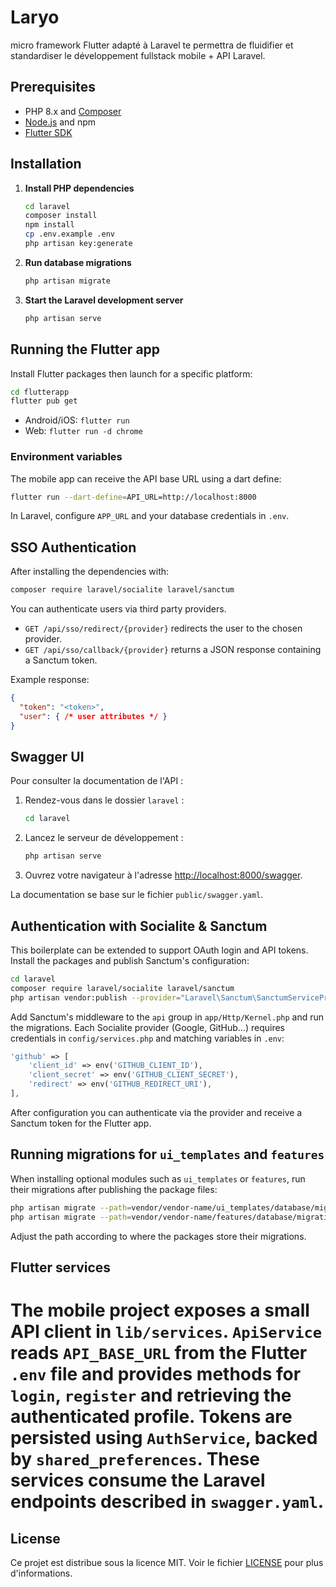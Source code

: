 # Laryo
micro framework Flutter adapté à Laravel te permettra de fluidifier et standardiser le développement fullstack mobile + API Laravel.

## Prerequisites

- PHP 8.x and [Composer](https://getcomposer.org/)
- [Node.js](https://nodejs.org/) and npm
- [Flutter SDK](https://flutter.dev/docs/get-started/install)

## Installation

1. **Install PHP dependencies**

   ```bash
   cd laravel
   composer install
   npm install
   cp .env.example .env
   php artisan key:generate
   ```

2. **Run database migrations**

   ```bash
   php artisan migrate
   ```

3. **Start the Laravel development server**

   ```bash
   php artisan serve
   ```

## Running the Flutter app

Install Flutter packages then launch for a specific platform:

```bash
cd flutterapp
flutter pub get
```

- Android/iOS: `flutter run`
- Web: `flutter run -d chrome`

### Environment variables

The mobile app can receive the API base URL using a dart define:

```bash
flutter run --dart-define=API_URL=http://localhost:8000
```

In Laravel, configure `APP_URL` and your database credentials in `.env`.

## SSO Authentication

After installing the dependencies with:

```bash
composer require laravel/socialite laravel/sanctum
```

You can authenticate users via third party providers.

- `GET /api/sso/redirect/{provider}` redirects the user to the chosen provider.
- `GET /api/sso/callback/{provider}` returns a JSON response containing a Sanctum token.

Example response:

```json
{
  "token": "<token>",
  "user": { /* user attributes */ }
}
```

## Swagger UI

Pour consulter la documentation de l'API :

1. Rendez-vous dans le dossier `laravel` :

   ```bash
   cd laravel
   ```

2. Lancez le serveur de développement :

   ```bash
   php artisan serve
   ```

3. Ouvrez votre navigateur à l'adresse [http://localhost:8000/swagger](http://localhost:8000/swagger).

La documentation se base sur le fichier `public/swagger.yaml`.
## Authentication with Socialite & Sanctum

This boilerplate can be extended to support OAuth login and API tokens. Install
the packages and publish Sanctum's configuration:

```bash
cd laravel
composer require laravel/socialite laravel/sanctum
php artisan vendor:publish --provider="Laravel\Sanctum\SanctumServiceProvider"
```

Add Sanctum's middleware to the `api` group in `app/Http/Kernel.php` and run the
migrations. Each Socialite provider (Google, GitHub…) requires credentials in
`config/services.php` and matching variables in `.env`:

```php
'github' => [
    'client_id' => env('GITHUB_CLIENT_ID'),
    'client_secret' => env('GITHUB_CLIENT_SECRET'),
    'redirect' => env('GITHUB_REDIRECT_URI'),
],
```

After configuration you can authenticate via the provider and receive a Sanctum
token for the Flutter app.

## Running migrations for `ui_templates` and `features`

When installing optional modules such as `ui_templates` or `features`, run their
migrations after publishing the package files:

```bash
php artisan migrate --path=vendor/vendor-name/ui_templates/database/migrations
php artisan migrate --path=vendor/vendor-name/features/database/migrations
```

Adjust the path according to where the packages store their migrations.

## Flutter services

The mobile project exposes a small API client in `lib/services`. `ApiService`
reads `API_BASE_URL` from the Flutter `.env` file and provides methods for
`login`, `register` and retrieving the authenticated profile. Tokens are
persisted using `AuthService`, backed by `shared_preferences`. These services
consume the Laravel endpoints described in `swagger.yaml`.
=======
## License

Ce projet est distribue sous la licence MIT. Voir le fichier [LICENSE](LICENSE) pour plus d'informations.

